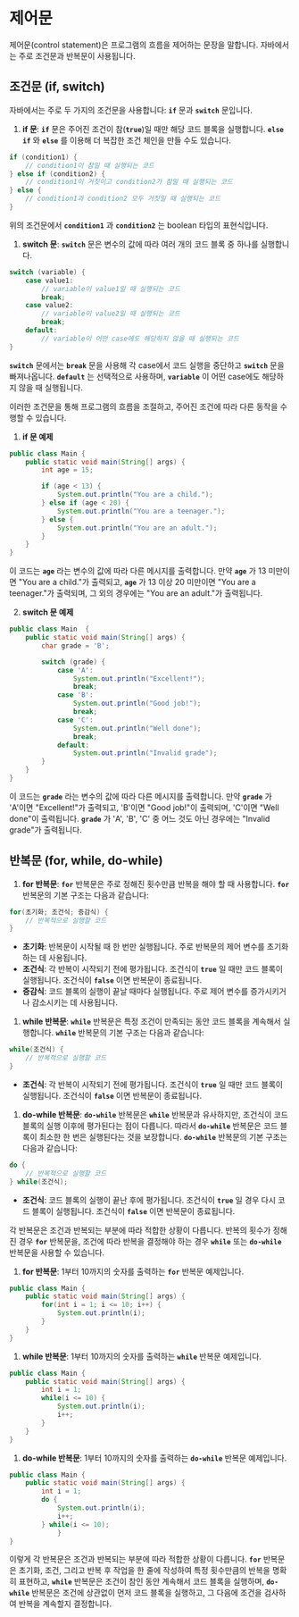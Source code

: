 # 제어문

제어문(control statement)은 프로그램의 흐름을 제어하는 문장을 말합니다. 자바에서는 주로 조건문과 반복문이 사용됩니다.

## 조건문 (if, switch)

자바에서는 주로 두 가지의 조건문을 사용합니다: **`if`** 문과 **`switch`** 문입니다.

1. **if 문**: **`if`** 문은 주어진 조건이 참(**`true`**)일 때만 해당 코드 블록을 실행합니다. **`else if`** 와 **`else`** 를 이용해 더 복잡한 조건 체인을 만들 수도 있습니다.

```java
if (condition1) {
    // condition1이 참일 때 실행되는 코드
} else if (condition2) {
    // condition1이 거짓이고 condition2가 참일 때 실행되는 코드
} else {
    // condition1과 condition2 모두 거짓일 때 실행되는 코드
}
```

위의 조건문에서 **`condition1`** 과 **`condition2`** 는 boolean 타입의 표현식입니다.

1. **switch 문**: **`switch`** 문은 변수의 값에 따라 여러 개의 코드 블록 중 하나를 실행합니다.

```java
switch (variable) {
    case value1:
        // variable이 value1일 때 실행되는 코드
        break;
    case value2:
        // variable이 value2일 때 실행되는 코드
        break;
    default:
        // variable이 어떤 case에도 해당하지 않을 때 실행되는 코드
}
```

**`switch`** 문에서는 **`break`** 문을 사용해 각 case에서 코드 실행을 중단하고 **`switch`** 문을 빠져나옵니다. **`default`** 는 선택적으로 사용하며, **`variable`** 이 어떤 case에도 해당하지 않을 때 실행됩니다.

이러한 조건문을 통해 프로그램의 흐름을 조절하고, 주어진 조건에 따라 다른 동작을 수행할 수 있습니다.

1. **if 문 예제**

```java
public class Main {
    public static void main(String[] args) {
        int age = 15;

        if (age < 13) {
            System.out.println("You are a child.");
        } else if (age < 20) {
            System.out.println("You are a teenager.");
        } else {
            System.out.println("You are an adult.");
        }
    }
}
```

이 코드는 **`age`** 라는 변수의 값에 따라 다른 메시지를 출력합니다. 만약 **`age`** 가 13 미만이면 "You are a child."가 출력되고, **`age`** 가 13 이상 20 미만이면 "You are a teenager."가 출력되며, 그 외의 경우에는 "You are an adult."가 출력됩니다.

2. **switch 문 예제**

```java
public class Main  {
    public static void main(String[] args) {
        char grade = 'B';

        switch (grade) {
            case 'A':
                System.out.println("Excellent!");
                break;
            case 'B':
                System.out.println("Good job!");
                break;
            case 'C':
                System.out.println("Well done");
                break;
            default:
                System.out.println("Invalid grade");
        }
    }
}
```

이 코드는 **`grade`** 라는 변수의 값에 따라 다른 메시지를 출력합니다. 만약 **`grade`** 가 'A'이면 "Excellent!"가 출력되고, 'B'이면 "Good job!"이 출력되며, 'C'이면 "Well done"이 출력됩니다. **`grade`** 가 'A', 'B', 'C' 중 어느 것도 아닌 경우에는 "Invalid grade"가 출력됩니다.

## 반복문 (for, while, do-while)
1. **for 반복문**: **`for`** 반복문은 주로 정해진 횟수만큼 반복을 해야 할 때 사용합니다. **`for`** 반복문의 기본 구조는 다음과 같습니다:

```java
for(초기화; 조건식; 증감식) {
    // 반복적으로 실행할 코드
}
```

- **초기화**: 반복문이 시작될 때 한 번만 실행됩니다. 주로 반복문의 제어 변수를 초기화하는 데 사용됩니다.
- **조건식**: 각 반복이 시작되기 전에 평가됩니다. 조건식이 **`true`** 일 때만 코드 블록이 실행됩니다. 조건식이 **`false`** 이면 반복문이 종료됩니다.
- **증감식**: 코드 블록의 실행이 끝날 때마다 실행됩니다. 주로 제어 변수를 증가시키거나 감소시키는 데 사용됩니다.
1. **while 반복문**: **`while`** 반복문은 특정 조건이 만족되는 동안 코드 블록을 계속해서 실행합니다. **`while`** 반복문의 기본 구조는 다음과 같습니다:

```java
while(조건식) {
    // 반복적으로 실행할 코드
}
```

- **조건식**: 각 반복이 시작되기 전에 평가됩니다. 조건식이 **`true`** 일 때만 코드 블록이 실행됩니다. 조건식이 **`false`** 이면 반복문이 종료됩니다.
1. **do-while 반복문**: **`do-while`** 반복문은 **`while`** 반복문과 유사하지만, 조건식이 코드 블록의 실행 이후에 평가된다는 점이 다릅니다. 따라서 **`do-while`** 반복문은 코드 블록이 최소한 한 번은 실행된다는 것을 보장합니다. **`do-while`** 반복문의 기본 구조는 다음과 같습니다:

```java
do {
    // 반복적으로 실행할 코드
} while(조건식);
```

- **조건식**: 코드 블록의 실행이 끝난 후에 평가됩니다. 조건식이 **`true`** 일 경우 다시 코드 블록이 실행됩니다. 조건식이 **`false`** 이면 반복문이 종료됩니다.

각 반복문은 조건과 반복되는 부분에 따라 적합한 상황이 다릅니다. 반복의 횟수가 정해진 경우 **`for`** 반복문을, 조건에 따라 반복을 결정해야 하는 경우 **`while`** 또는 **`do-while`** 반복문을 사용할 수 있습니다.

1. **for 반복문**: 1부터 10까지의 숫자를 출력하는 **`for`** 반복문 예제입니다.

```java
public class Main {
    public static void main(String[] args) {
        for(int i = 1; i <= 10; i++) {
            System.out.println(i);
        }
    }
}
```

1. **while 반복문**: 1부터 10까지의 숫자를 출력하는 **`while`** 반복문 예제입니다.

```java
public class Main {
    public static void main(String[] args) {
        int i = 1;
        while(i <= 10) {
            System.out.println(i);
            i++;
        }
    }
}
```

1. **do-while 반복문**: 1부터 10까지의 숫자를 출력하는 **`do-while`** 반복문 예제입니다.

```java
public class Main {
    public static void main(String[] args) {
        int i = 1;
        do {
            System.out.println(i);
            i++;
        } while(i <= 10);
            }
}
```

이렇게 각 반복문은 조건과 반복되는 부분에 따라 적합한 상황이 다릅니다. **`for`** 반복문은 초기화, 조건, 그리고 반복 후 작업을 한 줄에 작성하여 특정 횟수만큼의 반복을 명확히 표현하고, **`while`** 반복문은 조건이 참인 동안 계속해서 코드 블록을 실행하며, **`do-while`** 반복문은 조건에 상관없이 먼저 코드 블록을 실행하고, 그 다음에 조건을 검사하여 반복을 계속할지 결정합니다.